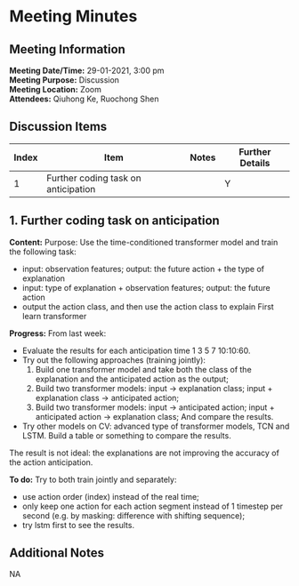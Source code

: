 # Meeting Minutes
## Meeting Information
**Meeting Date/Time:** 29-01-2021, 3:00 pm <br>
**Meeting Purpose:** Discussion <br>
**Meeting Location:** Zoom <br>
**Attendees:** Qiuhong Ke, Ruochong Shen


## Discussion Items
Index | Item | Notes | Further Details |
---- | ---- | ---- | ---- |
1 | Further coding task on anticipation |  | Y |

## 1. Further coding task on anticipation
**Content:** 
Purpose: Use the time-conditioned transformer model and train the following task: 
- input:  observation features; output: the future action + the type of explanation
- input:  type of explanation + observation features; output: the future action
- output the action class, and then use the action class to explain First learn transformer

**Progress:** 
From last week:
- Evaluate the results for each anticipation time 1 3 5 7 10:10:60.
- Try out the following approaches (training jointly):
  1. Build one transformer model and take both the class of the explanation and the anticipated action as the output;
  2. Build two transformer models: input -> explanation class; input + explanation class -> anticipated action;
  3. Build two transformer models: input -> anticipated action; input + anticipated action -> explanation class;
  And compare the results.
- Try other models on CV: advanced type of transformer models, TCN and LSTM. Build a table or something to compare the results.

The result is not ideal: the explanations are not improving the accuracy of the action anticipation.

**To do:** 
Try to both train jointly and separately:
- use action order (index) instead of the real time;
- only keep one action for each action segment instead of 1 timestep per second (e.g. by masking: difference with shifting sequence);
- try lstm first to see the results.

 
## Additional Notes
NA

